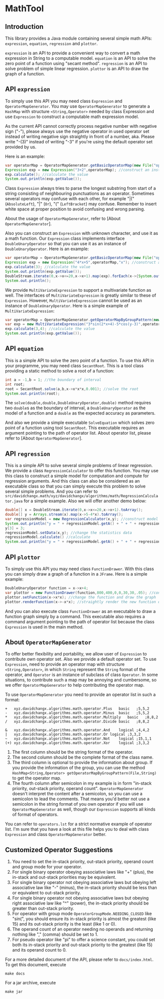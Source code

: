 # MathTool

## Introduction

This library provides a Java module containing several simple math APIs: `expression`, `equation`, `regression` and `plottor`. 

`expression` is an API to provide a convenient way to convert a math expression in String to a computable model. `equation` is an API to solve the zero point of a function using "secant method". `regression` is an API to solve problem of simple linear regression. `plottor` is an API to draw the graph of a function. 

## API `expression`

To simply use this API you may need class `Expression` and `OperatorMapGenerator`. You may use `OperatorMapGenerator` to generate a `HashMap` with structure `<String,Operator>` needed by class Expression and use `Expression` to construct a computable math expression model. 

As the current API cannot correctly process negative number with negative sign ("-"), please always use the negative operator in used operator set instead of writing negative sign straightly in front of a number, aka. Please write "-(3)" instead of writing "-3" if you're using the default operator set provided by us. 

Here is an example: 

```java
var operatorMap = OperatorMapGenerator.getBasicOperatorMap(new File("operators.lst")); //generate operator map
Expression exp = new Expression("3+2",operatorMap); //construct an instance of Expression
exp.calculate(); //calculate the value
System.out.println(exp.getValue());
```

 Class `Expression` always tries to parse the longest substring from start of a string consisting of neighbouring punctuations as an operator. Sometimes several operators may confuse with each other, for example "|(" (`AbsoluteLeft`), "|" (`Or`), "(" (`LeftBracket`) may confuse. Remember to insert white space at proper position to avoid confusing and wrong parsing. 

 About the usage of `OperatorMapGenerator`, refer to [About `OperatorMapGenerator`]. 

Also you can construct an `Expression` with unknown character, and use it as a math function. Our `Expression` class implements interface `DoubleUnaryOperator` so that you can use it as an instance of `DoubleUnaryOperator`. Here is an example: 

```java
var operatorMap = OperatorMapGenerator.getBasicOperatorMap(new File("operators.lst")); //generate operator map
Expression exp = new Expression("4*x+5",operatorMap,"x"); //construct an instance of Expression
exp.calculate(3); //calculate the value
System.out.println(exp.getValue());
DoubleStream.iterate(0,x->x<=20,x->x+1).map(exp).forEach(x->{System.out.print(x + " ");}); //use this Expression as a DoubleUnaryOperator
System.out.println();
```

We provide `MultiVariateExpression` to support a multivariate function as well. The interfaces of `MultiVariateExpression` is greatly similar to these of `Expression`. However, `MultiVariateExpression` cannot be used as an instance of `DoubleUnaryOperator`. Here is a simple example of `MultiVariateExpression`: 

```java
var operatorMap = OperatorMapGenerator.getOperatorMapByGroupPattern(new File("operators.lst"),"basic|trigonometric"); //generate operator map
var exp = new MultiVariateExpression("3*sin(2*x+4)-5*cos(y-3)",operatorMap,"x","y"); construct an instance of MultiVariateExpression
exp.calculate(3,4); //calculate the value
System.out.println(exp.getValue());
```

## API `equation`

This is a simple API to solve the zero point of a function. To use this API in your programme, you may need class `SecantRoot`. This is a tool class providing a static method to solve a root of a function: 

```java
int a = -1,b = 1; //the boundary of interval
int root;
root = SecantRoot.solve(a,b,x->x*x*x,0.001); //solve the root
System.out.println(root);
```

The `solve(double,double,DoubleUnaryOperator,double)` method requires two `double`s as the boundary of interval, a `DoubleUnaryOperator` as the model of a function and a `double` as the expected accuracy as parameters. 

And also we provide a simple executable `SolveEquation` which solves zero point of a function using tool `SecantRoot`. This executable requires an argument pointing to the path of operator list. About operator list, please refer to [About `OperatorMapGenerator`]. 

## API `regression`

This is a simple API to solve several simple problems of linear regression. We provide a class `RegressionCalculator` to offer this function. You may use this class to construct a simple model for computation and compute for regression arguments. And this class can also be considered as an executable class so that you can simply execute this problem to solve several simple problems. And you can refer to `src/davidchangx.math/xyz/davidchangx/algorithms/math/RegressionCalculator.java` for a simple example. Also we will offer another demo below: 

```java
double[] x = DoubleStream.iterate(0,x->x<=20,x->x+1).toArray();
double[] y = Arrays.stream(x).map(x->5-4*x).toArray();
var regressionModel = new RegressionCalculator(x,y); //construct model and compute
System.out.println("y = " + regressionModel.getA() + " + " + regressionModel.getB() + " * x"); //print the linear model
y[3] = 3;
regressionModel.setData(x,y); //change the statistics data
regressionModel.calculate() //calculate
System.out.println("y = " + regressionModel.getA() + " + " + regressionModel.getB() + " * x"); //print the linear model
```

## API `plottor`

To simply use this API you may need class `FunctionDrawer`. With this class you can simply draw a graph of a function in a `JFrame`. Here is a simple example: 

```java
DoubleUnaryOperator function = x->x+4;
var plottor = new FunctionDrawer(function,800,400,0,0,30,30,.05); //construct FunctionDrawer and draw the graph
plottor.setFunction(x->x*x); //change the function and draw the graph
plottor.renderFunction(x->-x*x); //straightly render the new function on the old graph without clearing frame
```

And you can also execute class `FunctionDrawer` as an executable to draw a function graph simply by a command. This executable also requires a command argument pointing to the path of operator list because the class `Expression` is used in the main method.

## About `OperatorMapGenerator`

To offer better flexibility and portability, we allow user of `Expression` to contribute own operator set. Also we provide a default operator set. To use `Expression`, need to provide an operator map with structure `<String,Operator>`, in which `String` represent the `String` format of the operator, and `Operator` is an instance of subclass of class `Operator`. In some situations, to contribute such a map may be annoying and cumbersome, so we offer `OperatorMapGenerator` to help contributing the operator map. 

To use `OperatorMapGenerator` you need to provide an operator list in such a format: 

```
+	xyz.davidchangx.algorithms.math.operator.Plus	basic	;5,5,2
-	xyz.davidchangx.algorithms.math.operator.Minus	basic	;5,5,2
*	xyz.davidchangx.algorithms.math.operator.Multiply	basic	;8,8,2
/	xyz.davidchangx.algorithms.math.operator.Divide	basic	;8,8,2

&	xyz.davidchangx.algorithms.math.operator.And	logical	;4,4,2
|	xyz.davidchangx.algorithms.math.operator.Or	logical	;3,3,2
~	xyz.davidchangx.algorithms.math.operator.Not	logical	;15,1,1
(+)	xyz.davidchangx.algorithms.math.operator.Xor	logical	;3,3,2
```

1. The first column should be the string format of the operator. 
2. The second column should be the complete format of the class name. 
3. The third column is optional to provide the information about group. If you provide the information of the group, you can use the method `HashMap<String,Operator> getOperatorMapByGroupPattern(File,String)` to get the operator map. 
4. The fourth column after semicolon in my example is in form "in-stack priority, out-stack priority, operand count". `OperatorMapGenerator` doesn't interpret the content after a semicolon, so you can use a semicolon to lead the comments. That means you'd better not use a semicolon in the string format of you own operator if you will use `OperatorMapGenerator` as well, though our `Expression` supports all kinds of format of operators. 

You can refer to `operators.lst` for a strict normative example of operator list. I'm sure that you have a look at this file helps you to deal with class `Expression` and class `OperatorMapGenerator` better. 

## Customized Operator Suggestions

1. You need to set the in-stack priority, out-stack priority, operand count and group mode for your operator. 
2. For single binary operator obeying associative laws like "+" (plus), the in-stack and out-stack priorities may be equivalent. 
3. For single binary operator not obeying associative laws but obeying left associative law like "-" (minus), the in-stack priority should be less than or equivalent to out-stack priority. 
4. For single binary operator not obeying associative laws but obeying right associative law like "^" (power), the in-stack priority should be greater than out-stack priority. 
5. For operator with group mode `OperatorGroupMode.NEEDING_CLOSED` like "sin(", you should ensure its in-stack priority is almost the greatest (like 15) and its out-stack priority is the least (like 1 or 0). 
6. The operand count of an operator needing no operands and returning nothing like "," (comma) should be set to 1. 
7. For pseudo operator like "pi" to offer a science constant, you could set both its in-stack priority and out-stack priority to the greatest (like 15) and its operand count to 0. 


For a more detailed document of the API, please refer to `docs/index.html`. To get this document, execute

```
make docs
```

For a jar archive, execute

```
make jar
```
